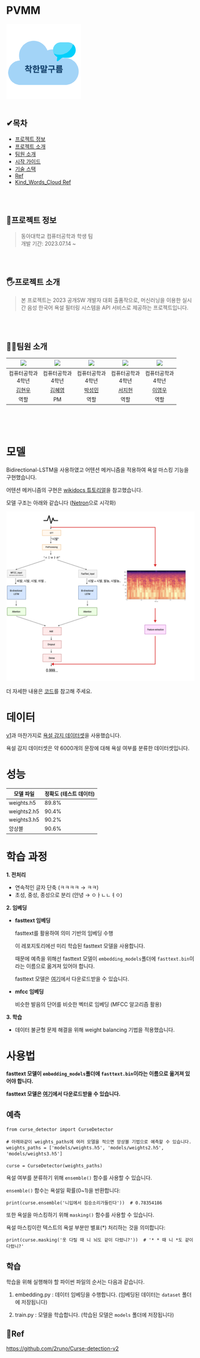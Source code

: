 # PVMM
[![Video Label](/src/imgs/logo.png)](https://youtu.be/9pCCKXYSrt8?si=SUoRJZ16m9R-fcXL)
<br><br>

## ✔목차
* [프로젝트 정보](#프로젝트-정보)
* [프로젝트 소개](#프로젝트-소개)
* [팀원 소개](#팀원-소개)
* [시작 가이드](#시작-가이드)
* [기술 스택](#기술-스택)
* [Ref](#ref)
* [Kind_Words_Cloud Ref](#kind_words_cloud-ref)

<br><br>

## 🔎프로젝트 정보
> 동아대학교 컴퓨터공학과 학생 팀  
> 개발 기간: 2023.07.14 ~

<br><br>

## 🖐프로젝트 소개
> 본 프로젝트는 2023 공개SW 개발자 대회 출품작으로, 머신러닝을 이용한 실시간 음성 한국어 욕설 필터링 시스템을 API 서비스로 제공하는 프로젝트입니다.

<br><br>

## 🙋‍♀️팀원 소개
|<img width="300" src="https://github.com/DAUOpenSW/Kind_Words_Cloud/assets/91776984/1f6c5417-5801-4748-866d-d260fcd5c36b"/>|<img width="300" src="https://github.com/DAUOpenSW/Kind_Words_Cloud/assets/91776984/21996af7-da7f-4559-bca5-6486a4eb5f4f"/>|<img width="300" src="https://github.com/DAUOpenSW/Kind_Words_Cloud/assets/91776984/001b876f-cbe4-4ed3-8fa5-9009ab4b2bb7"/>|<img width="300" src="https://github.com/DAUOpenSW/Kind_Words_Cloud/assets/91776984/38fc7d5d-df49-47a3-b302-ea6993a839dd"/>|<img width="300" src="https://github.com/DAUOpenSW/Kind_Words_Cloud/assets/91776984/725920a7-f2d2-4b60-a9ae-c6ff4cd12440"/>|
|:---:|:---:|:---:|:---:|:---:|
|컴퓨터공학과<br>4학년|컴퓨터공학과<br>4학년|컴퓨터공학과<br>4학년|컴퓨터공학과<br>4학년|컴퓨터공학과<br>4학년|
| [김현우](https://github.com/HIT18216) | [김혜영](https://github.com/hyeyeoung) | [박성민](https://github.com/ParkSeungMin1) | [서지헌](https://github.com/MyCoooi) | [이영우](https://github.com/Dandyoung) |
|역할|PM|역할|역할|역할|

<br><br><br>

# 모델
Bidirectional-LSTM을 사용하였고 어텐션 메커니즘을 적용하여 욕설 마스킹 기능을 구현했습니다. <br>

어텐션 메커니즘의 구현은 [wikidocs 튜토리얼](https://wikidocs.net/48920)을 참고했습니다. 

모델 구조는 아래와 같습니다 ([Netron](https://github.com/lutzroeder/netron)으로 시각화)

![1](src/imgs/model.png)

더 자세한 내용은 [코드](https://github.com/2runo/Curse-detection-v2/blob/master/src/models.py)를 참고해 주세요.

# 데이터
[v1](https://github.com/2runo/Curse-detection)과 마찬가지로 [욕설 감지 데이터셋](https://github.com/2runo/Curse-detection-data)을 사용했습니다.

욕설 감지 데이터셋은 약 6000개의 문장에 대해 욕설 여부를 분류한 데이터셋입니다.

# 성능
| 모델 파일 | 정확도 (테스트 데이터) |
|----|----|
| weights.h5 | 89.8% |
| weights2.h5 | 90.4% |
| weights3.h5 | 90.2% |
| 앙상블 | 90.6% |

# 학습 과정
**1. 전처리**

- 연속적인 글자 단축 (ㅋㅋㅋㅋ → ㅋㅋ)
- 초성, 중성, 종성으로 분리 (안녕 → ㅇㅏㄴㄴㅕㅇ)

**2. 임베딩**

- **fasttext 임베딩**

  fasttext를 활용하여 의미 기반의 임베딩 수행
  
  이 레포지토리에선 미리 학습된 fasttext 모델을 사용합니다.
  
  때문에 예측을 위해선 fasttext 모델이 `embedding_models`폴더에 `fasttext.bin`이라는 이름으로 옮겨져 있어야 합니다.
  
  fasttext 모델은 [여기](https://drive.google.com/file/d/1AdE-_SrqF6if5BVC7QlwbZqX6HBJ8j9U/view?usp=sharing)에서 다운로드받을 수 있습니다.
  
- **mfcc 임베딩**

  비슷한 발음의 단어를 비슷한 벡터로 임베딩 (MFCC 알고리즘 활용)
  
**3. 학습**

- 데이터 불균형 문제 해결을 위해 weight balancing 기법을 적용했습니다.

# 사용법
**fasttext 모델이 `embedding_models`폴더에 `fasttext.bin`이라는 이름으로 옮겨져 있어야 합니다.**

**fasttext 모델은 [여기](https://drive.google.com/file/d/1AdE-_SrqF6if5BVC7QlwbZqX6HBJ8j9U/view?usp=sharing)에서 다운로드받을 수 있습니다.**
## 예측

```python3
from curse_detector import CurseDetector

# 아래와같이 weights_paths에 여러 모델을 적으면 앙상블 기법으로 예측할 수 있습니다.
weights_paths = ['models/weights.h5', 'models/weights2.h5', 'models/weights3.h5']

curse = CurseDetector(weights_paths)
```

욕설 여부를 분류하기 위해 `ensemble()` 함수를 사용할 수 있습니다.

`ensemble()` 함수는 욕설일 확률(0~1)을 반환합니다:
```python3
print(curse.ensemble('니입에서 짐승소리가들린다'))  # 0.78354186
```

또한 욕설을 마스킹하기 위해 `masking()` 함수를 사용할 수 있습니다.

욕설 마스킹이란 텍스트의 욕설 부분만 별표(\*) 처리하는 것을 의미합니다:
```python3
print(curse.masking('옷 다릴 때 니 뇌도 같이 다렸니?'))  # '* * 때 니 *도 같이 다렸니?'
```
## 학습
학습을 위해 실행해야 할 파이썬 파일의 순서는 다음과 같습니다.

1. embedding.py : 데이터 임베딩을 수행합니다. (임베딩된 데이터는 `dataset` 폴더에 저장됩니다)

2. train.py : 모델을 학습합니다. (학습된 모델은 `models` 폴더에 저장됩니다)


## 📝Ref
https://github.com/2runo/Curse-detection-v2
